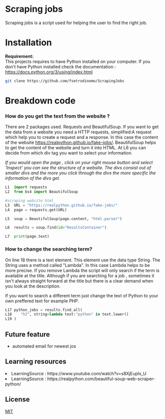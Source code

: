 # Scraping jobs
Scraping jobs is a script used for helping the user to find the right job.

# Installation
<b> Requirement: </b> <br>
This projects requires to have Python installed on your computer.
If you don't have Python installed check the documentation :
https://docs.python.org/3/using/index.html
```bash
git clone https://github.com/fsetrodinomo/ScrapingJobs
```

# Breakdown code
### How do you get the text from the website ?
There are 2 packages used. Requests and BeautifulSoup. If you want to get the data from a website you need a HTTP requests, simplified:A request which help you to create a request and a response. In this case the content of the website https://realpython.github.io/fake-jobs/.
BeautifulSoup helps to get the content of the website and turn it into HTML. At L6 you can decide from which div tag you want to select your information.

<i>If you would open the page , click on your right mouse button and select 'Inspect' you can see the structure of a website. The divs consist out of smaller divs and the more you click through the divs the more specific the information of the divs get. </i>

```python
L1  import requests
L2  from bs4 import BeautifulSoup

#scraping website html 
L3  URL = "https://realpython.github.io/fake-jobs/"
L4  page = requests.get(URL)

L5  soup = BeautifulSoup(page.content, "html.parser")

L6  results = soup.find(id="ResultsContainer")

L7  print(page.text)
```



### How to change the searching term?
On line 18 there is a text element. This element use the data type String. The String uses a method called "Lambda".
In this case Lambda helps to be more precise. If you remove Lambda the script will only search if the term is available at the title.
Although if you are searching for a job , sometimes it isn't always straight forward at the title but there is a clear demand when you look at the description.

If you want to search a different term just change the text of Python to your own preffered text for example PHP.
```python
L17 python_jobs = results.find_all(
L18    "h2", string=lambda text:"python" in text.lower()
L19 )
```





## Future feature
- automated email for newest jos

## Learning resources
<li>LearningSource : https://www.youtube.com/watch?v=s8XjEuplx_U </li>
<li>LearningSource : https://realpython.com/beautiful-soup-web-scraper-python/ </li>

## License

[MIT](https://choosealicense.com/licenses/mit/)












